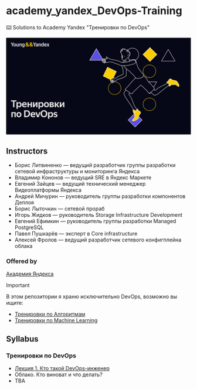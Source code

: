 # academy_yandex_DevOps-Training
⌨️ Solutions to Academy Yandex "Тренировки по DevOps"

![img.png](img.png)

## Instructors
* Борис Литвиненко — ведущий разработчик группы разработки сетевой инфраструктуры и мониторинга Яндекса
* Владимир Кононов — ведущий SRE в Яндекс Маркете
* Евгений Зайцев — ведущий технический менеджер Видеоплатформы Яндекса
* Андрей Мичурин — руководитель группы разработки компонентов Деплоя
* Борис Лыточкин — сетевой прораб
* Игорь Жидков — руководитель Storage Infrastructure Development
* Евгений Ефимкин — руководитель группы разработки Managed PostgreSQL
* Павел Пушкарёв — эксперт в Core infrastructure
* Алексей Фролов — ведущий разработчик сетевого конфигплейна облака

### Offered by
[Академия Яндекса](https://academy.yandex.ru/)

> [!IMPORTANT]
> В этом репозитории я храню исключительно DevOps, возможно вы ищите:
> - [Тренировки по Алгоритмам](https://github.com/MisterZurg/academy_yandex_Algorithm-Training)
> - [Тренировки по Machine Learning](https://github.com/MisterZurg/academy_yandex_Machine-Learning-Training)

## Syllabus
### Тренировки по DevOps
- [Лекция 1. Кто такой DevOps-инженер](https://www.youtube.com/watch?v=mMEeidcHpoY)
- Облако. Кто виноват и что делать?
- TBA